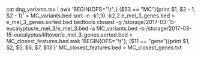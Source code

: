 cat dng_variants.tsv | awk 'BEGIN{OFS="\t";} ($53 == "MC"){print $1, $2 - 1, $2 - 1}' > MC_variants.bed
sort -n -k1,10 -k2,2 e_mel_3_genes.bed > e_mel_3_genes.sorted.bed
bedtools closest -g /storage/2017-03-15-eucalyptus/e_mel_3/e_mel_3.bed -a MC_variants.bed -b /storage/2017-03-15-eucalyptus/liftover/e_mel_3_genes.sorted.bed > MC_closest_features.bed
awk 'BEGIN{OFS="\t"}; ($11 == "gene"){print $1, $2, $5, $6, $7, $13 }' MC_closest_features.bed > MC_closest_genes.txt
